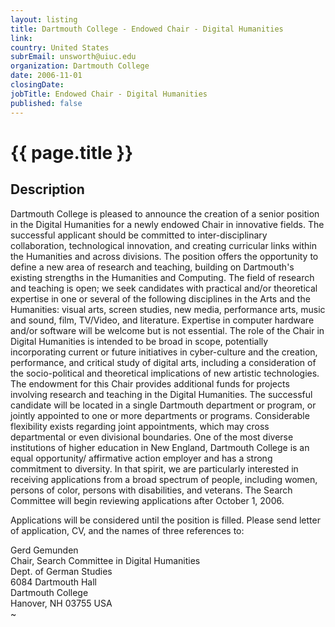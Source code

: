 ```yaml
---
layout: listing
title: Dartmouth College - Endowed Chair - Digital Humanities
link:
country: United States
subrEmail: unsworth@uiuc.edu
organization: Dartmouth College 
date: 2006-11-01
closingDate: 
jobTitle: Endowed Chair - Digital Humanities
published: false
---
```



# {{ page.title }}

## Description









<p>Dartmouth College is pleased to announce the creation of a senior position in the Digital Humanities for a newly endowed Chair in innovative fields. The successful applicant should be committed to inter-disciplinary collaboration, technological innovation, and creating curricular links within the Humanities and across divisions.  The position offers the opportunity to define a new area of research and teaching, building on Dartmouth's existing strengths in the Humanities and Computing.  The field of research and teaching is open; we seek candidates with practical and/or theoretical expertise in one or several of the following disciplines in the Arts and the Humanities: visual arts, screen studies, new media, performance arts, music and sound, film, TV/Video, and literature. Expertise in computer hardware and/or software will be welcome but is not essential. The role of the Chair in Digital Humanities is intended to be broad in scope, potentially incorporating current or future initiatives in cyber-culture and the creation, performance, and critical study of digital arts, including a consideration of the socio-political and theoretical implications of new artistic technologies. The endowment for this Chair provides additional funds for projects involving research and teaching in the Digital Humanities. The successful candidate will be located in a single Dartmouth department or program, or jointly appointed to one or more departments or programs. Considerable flexibility exists regarding joint appointments, which may  cross departmental or even divisional boundaries. One of the most diverse institutions of higher education in New England, Dartmouth College is an equal opportunity/ affirmative action employer and has a strong commitment to diversity.  In that spirit, we are particularly interested in receiving applications from a broad spectrum of people, including women, persons of color, persons with disabilities, and veterans. The Search Committee will begin reviewing applications after October 1, 2006.</p>

<p>Applications will be considered until the position is filled. Please
send letter of application, CV, and the names of three references to:</p>

Gerd Gemunden<br/>
Chair, Search Committee in Digital Humanities<br/>
Dept. of German Studies<br/>
6084 Dartmouth Hall<br/>
Dartmouth College<br/>
Hanover, NH 03755 USA<br/>
~                                                  
